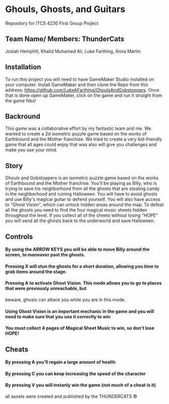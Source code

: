 # Ghouls, Ghosts, and Guitars
Repository for ITCS 4230 First Group Project
## Team Name/ Members: ThunderCats
Josiah Hemphill, Khalid Muhamed Ali, Luke Farthing, Anna Martin
## Installation
To run this project you will need to have GameMaker Studio installed on your computer. Install GameMaker and then clone the Repo from this address: https://github.com/LukeAFarthing/GhoulsAndGobstoppers. Once that is done open up GameMaker, click on the game and run it straight from the game files!
## Backround
This game was a collaborative effort by my fantastic team and me. We wanted to create a 2d isometric puzzle game based on the works of Earthbound and the Mother franchise. We tried to create a very kid-friendly game that all ages could enjoy that was also will give you challenges and make you use your mind. 
## Story 
Ghouls and Gobstoppers is an isometric puzzle game based on the works of Earthbound and the Mother franchise. You'll be playing as Billy, who is trying to save his neighborhood from all the ghosts that are stealing candy in the neighborhood and ruining Halloween. You will have to avoid ghosts and use Billy's magical guitar to defend yourself. You will also have access to "Ghost Vision", which can unlock hidden areas around the map. To defeat all the ghosts you need to find the four magical music sheets hidden throughout the level. If you collect all of the sheets without losing "HOPE" you will send all the ghosts back to the underworld and save Halloween.
## Controls
#### By using the ARROW KEYS you will be able to move Billy around the screen, to maneuver past the ghosts.
#### Pressing X will stun the ghosts for a short duration, allowing you time to grab items around the stage.
#### Pressing A to activate Ghost Vision. This mode allows you to go to places that were previously unreachable, but 
beware, ghosts can attack you while you are in this mode.
#### Using Ghost Vision is an important mechanic in the game and you will need to make sure that you use it correctly to win
#### You must collect 4 pages of Magical Sheet Music to win, so don't lose HOPE!
## Cheats
#### By pressing A you'll regain a large amount of health
#### By pressing C you can keep increasing the speed of the character
#### By pressing V you will instanly win the game (not much of a cheat is it)
all assets were created and published by the THUNDERCATS &copy;


